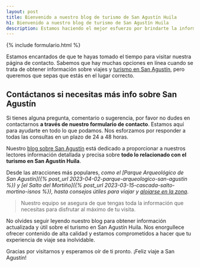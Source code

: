```yaml
---
layout: post
title: Bienvenido a nuestro blog de turismo de San Agustín Huila
h1: Bienvenido a nuestro blog de turismo de San Agustín Huila
description: Estamos haciendo el mejor esfuerzo por brindarte la información más completa sobre San Agustín Huila que tú necesitas. ¿Qué más deseas saber? Escríbenos.
---
```

{% include formulario.html %}

Estamos encantados de que te hayas tomado el tiempo para visitar nuestra página de contacto. Sabemos que hay muchas opciones en línea cuando se trata de obtener información sobre viajes y [turismo en San Agustín]({{'turismo-san-agustin'|relative_url}}), pero queremos que sepas que estás en el lugar correcto.

## Contáctanos si necesitas más info sobre San Agustín

Si tienes alguna pregunta, comentario o sugerencia, por favor no dudes en contactarnos **a través de nuestro formulario de contacto**. Estamos aquí para ayudarte en todo lo que podamos. Nos esforzamos por responder a todas las consultas en un plazo de 24 a 48 horas.

Nuestro [blog sobre San Agustín](/) está dedicado a proporcionar a nuestros lectores información detallada y precisa sobre **todo lo relacionado con el turismo en San Agustín Huila**.

Desde las atracciones más populares, *como el [Parque Arqueológico de San Agustín]({% post_url 2023-04-02-parque-arqueologico-san-agustin %}) y [el Salto del Mortiño]({% post_url 2023-03-15-cascada-salto-mortino-isnos %}), hasta consejos útiles para viajar y [alojarse en la zona]({{'hoteles-san-agustin'|relative_url}})*.

>Nuestro equipo se asegura de que tengas toda la información que necesitas para disfrutar al máximo de tu visita.

No olvides seguir leyendo nuestro blog para obtener información actualizada y útil sobre el turismo en San Agustín Huila. Nos enorgullece ofrecer contenido de alta calidad y estamos comprometidos a hacer que tu experiencia de viaje sea inolvidable.

Gracias por visitarnos y esperamos oír de ti pronto. ¡Feliz viaje a San Agustín!
